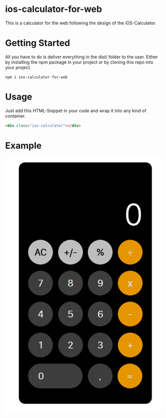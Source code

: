 # ios-calculator-for-web
This is a calculator for the web following the design of the iOS-Calculator.

# Getting Started
All you have to do is deliver everything in the dist/ folder to the user. Either by installing the npm package in your project or by cloning this repo into your project.

```shell
npm i ios-calculator-for-web
```

# Usage
Just add this HTML-Snippet in your code and wrap it into any kind of container.
```html
<div class="ios-calculator"></div>
```

# Example
![Example Image](ios-calc-example.png)